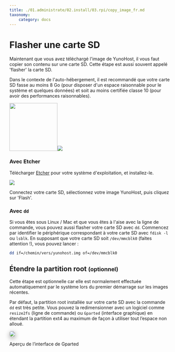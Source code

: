 ```yaml
---
title: ./01.administrate/02.install/03.rpi/copy_image_fr.md
taxonomy:
    category: docs
---
```

# Flasher une carte SD

Maintenant que vous avez téléchargé l'image de YunoHost, il vous faut copier son
contenu sur une carte SD. Cette étape est aussi souvent appelé 'flasher' la
carte SD.

<div class="alert alert-warning" markdown="1">
Dans le contexte de l'auto-hébergement, il est recommandé que votre carte SD
fasse au moins 8 Go (pour disposer d'un espace raisonnable pour le système et
quelques données) et soit au moins certifiée classe 10 (pour avoir des
performances raisonnables).
</div>

<img src="/images/sdcard.jpg" width=150><img src="https://yunohost.org/images/micro-sd-card.jpg">

### Avec Etcher

Télécharger <a href="https://etcher.io/" target="_blank">Etcher</a> pour votre
système d'exploitation, et installez-le.

<img src="/images/etcher.gif">

Connectez votre carte SD, sélectionnez votre image YunoHost, puis cliquez sur
'Flash'.

### Avec `dd`

Si vous êtes sous Linux / Mac et que vous êtes à l'aise avec la ligne de
commande, vous pouvez aussi flasher votre carte SD avec `dd`. Commencez par
identifier le périphérique correspondant à votre carte SD avec `fdisk -l` ou
`lsblk`. En supposant que votre carte SD soit `/dev/mmcblk0` (faites attention
!), vous pouvez lancer :

```bash
dd if=/chemin/vers/yunohost.img of=/dev/mmcblk0
```

## Étendre la partition root <small>(optionnel)</small>

<div class="alert alert-warning" markdown="1">
Cette étape est optionnelle car elle est normalement effectuée automatiquement
par le système lors du premier démarrage sur les images récentes.
</div>

Par défaut, la partition root installée sur votre carte SD avec la commande `dd`
est très petite.   Vous pouvez la redimensionner avec un logiciel comme
`resize2fs` (ligne de commande) ou `Gparted` (interface graphique) en étendant
la partition ext4 au maximum de façon à utiliser tout l’espace non alloué.

<img src="/images/gparted.jpg" style="max-width:100%;border-radius: 5px;border: 1px solid rgba(0,0,0,0.15);box-shadow: 0 5px 15px rgba(0,0,0,0.35);">

<p class="text-muted">Aperçu de l’interface de Gparted</p>
